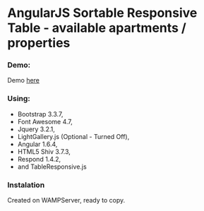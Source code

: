 # AngularJS Sortable Responsive Table - available apartments / properties


### Demo:
Demo [here](http://serwer1449491.home.pl/ftp_nasz/tomek/tabela-mieszkan-angular/#)
 ### Using:
 * Bootstrap 3.3.7,
 * Font Awesome 4.7,
 * Jquery 3.2.1,
 * LightGallery.js (Optional - Turned Off),
 * Angular 1.6.4,
 * HTML5 Shiv 3.7.3,
 * Respond 1.4.2,
 * and TableResponsive.js

 ### Instalation

 Created on WAMPServer, ready to copy.
